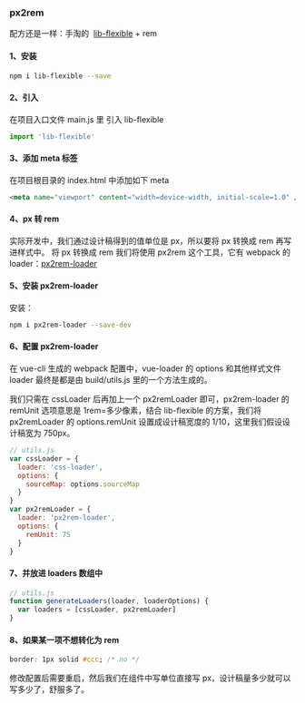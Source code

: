 ### px2rem

配方还是一样：手淘的  [lib-flexible](https://github.com/amfe/lib-flexible) + rem

#### 1、安装

```bash
npm i lib-flexible --save
```

#### 2、引入

在项目入口文件 main.js 里 引入 lib-flexible

```js
import 'lib-flexible'
```

#### 3、添加 meta 标签

在项目根目录的 index.html 中添加如下 meta

```html
<meta name="viewport" content="width=device-width, initial-scale=1.0" />
```

#### 4、px 转 rem

实际开发中，我们通过设计稿得到的值单位是 px，所以要将 px 转换成 rem 再写进样式中。
将 px 转换成 rem 我们将使用 px2rem 这个工具，它有 webpack 的 loader：[px2rem-loader](https://github.com/Jinjiang/px2rem-loader)

#### 5、安装 px2rem-loader

安装：

```bash
npm i px2rem-loader --save-dev
```

#### 6、配置 px2rem-loader

在 vue-cli 生成的 webpack 配置中，vue-loader 的 options 和其他样式文件 loader 最终是都是由 build/utils.js 里的一个方法生成的。

我们只需在 cssLoader 后再加上一个 px2remLoader 即可，px2rem-loader 的 remUnit 选项意思是 1rem=多少像素，结合 lib-flexible 的方案，我们将 px2remLoader 的 options.remUnit 设置成设计稿宽度的 1/10，这里我们假设设计稿宽为 750px。

```js
// utils.js
var cssLoader = {
  loader: 'css-loader',
  options: {
    sourceMap: options.sourceMap
  }
}
var px2remLoader = {
  loader: 'px2rem-loader',
  options: {
    remUnit: 75
  }
}
```

#### 7、并放进 loaders 数组中

```js
// utils.js
function generateLoaders(loader, loaderOptions) {
  var loaders = [cssLoader, px2remLoader]
}
```

#### 8、如果某一项不想转化为 rem

```css
border: 1px solid #ccc; /* no */
```

修改配置后需要重启，然后我们在组件中写单位直接写 px，设计稿量多少就可以写多少了，舒服多了。
